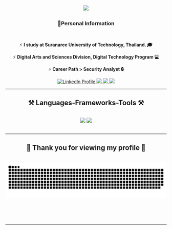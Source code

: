 
<h1 align="center">
<img src="https://readme-typing-svg.herokuapp.com/?font=Righteous&size=35&center=true&vCenter=true&width=500&height=70&duration=4000&color=EE4B2B&lines=Hi+Everyone!+👋;+I'm+Paty+Security+Analyst!;" />


</h1>

<h3 align="center">👤Personal Information</h3>

<br/>

<div align="center">
 
 ⚡ **I study at Suranaree University of Technology, Thailand. 🎓**
 
 ⚡ **Digital Arts and Sciences Division, Digital Technology Program 💻**

⚡ **Career Path > Security Analyst 🔒** 



 </div>


<div align="center"> 
 <a href="https://www.linkedin.com/in/settapon-choedphutsa" target="_blank">
    <img src="https://img.shields.io/badge/LinkedIn-0077B5?style=for-the-badge&logo=linkedin&logoColor=white" alt="LinkedIn Profile" />
</a>
  <a href="mailto:settapon.cs@gmail.com">
    <img src="https://img.shields.io/badge/Gmail-333333?style=for-the-badge&logo=gmail&logoColor=red" />
  </a>
  <a href="www.linkedin.com/in/settapon-choedphutsa" target="_blank">
    <img src="https://img.shields.io/badge/LinkedIn-0077B5?style=for-the-badge&logo=linkedin&logoColor=white" target="_blank" />
  </a>
  <a href="https://salesp07.github.io" target="_blank">
     <img src="https://img.shields.io/badge/Portfolio-FF5722?style=for-the-badge&logo=todoist&logoColor=white" target="_blank" /> <!-- sqlite, safari, google-chrome are other good icon options -->
  </a>
</div>

 <hr/>
 
<h2 align="center">⚒️ Languages-Frameworks-Tools ⚒️</h2>
<br/>
<div align="center">
    <img src="https://skillicons.dev/icons?i=react,bootstrap,mui,html,css,vscode,github,figma,tailwind,git,r" />
    <img src="https://skillicons.dev/icons?i=nodejs,python,javascript,typescript,express,firebase,mongodb,c,java,nextjs,mysql,flask" /><br>
</div>

<br/>
<hr/>

<div align="center">
  <h2>🐍 Thank you for viewing my profile 🐍</h2>
  <br>
  <img alt="snake eating my contributions" src="https://raw.githubusercontent.com/salesp07/salesp07/output/github-contribution-grid-snake.svg" />
  
  <br/><br/><br/>
</div>

<hr/>


